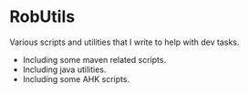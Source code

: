 # RobUtils
Various scripts and utilities that I write to help with dev tasks.
- Including some maven related scripts.
- Including java utilities.
- Including some AHK scripts.
